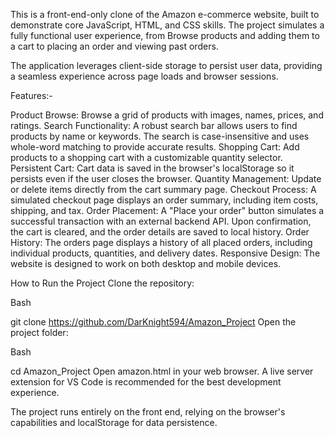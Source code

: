 This is a front-end-only clone of the Amazon e-commerce website, built to demonstrate core JavaScript, HTML, and CSS skills. The project simulates a fully functional user experience, from Browse products and adding them to a cart to placing an order and viewing past orders.

The application leverages client-side storage to persist user data, providing a seamless experience across page loads and browser sessions.

Features:-

Product Browse: Browse a grid of products with images, names, prices, and ratings.
Search Functionality: A robust search bar allows users to find products by name or keywords. The search is case-insensitive and uses whole-word matching to provide accurate results.
Shopping Cart: Add products to a shopping cart with a customizable quantity selector.
Persistent Cart: Cart data is saved in the browser's localStorage so it persists even if the user closes the browser.
Quantity Management: Update or delete items directly from the cart summary page.
Checkout Process: A simulated checkout page displays an order summary, including item costs, shipping, and tax.
Order Placement: A "Place your order" button simulates a successful transaction with an external backend API. Upon confirmation, the cart is cleared, and the order details are saved to local history.
Order History: The orders page displays a history of all placed orders, including individual products, quantities, and delivery dates.
Responsive Design: The website is designed to work on both desktop and mobile devices.

How to Run the Project
Clone the repository:

Bash

git clone https://github.com/DarKnight594/Amazon_Project
Open the project folder:

Bash

cd Amazon_Project
Open amazon.html in your web browser. A live server extension for VS Code is recommended for the best development experience.

The project runs entirely on the front end, relying on the browser's capabilities and localStorage for data persistence.
